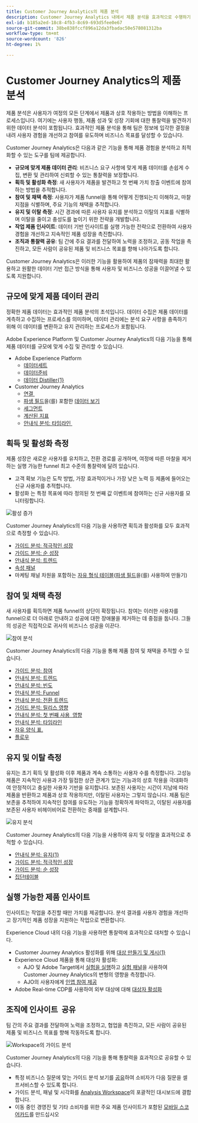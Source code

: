 ```yaml
---
title: Customer Journey Analytics의 제품 분석
description: Customer Journey Analytics 내에서 제품 분석을 효과적으로 수행하기 위해 사용할 수 있는 기능에 대해 알아봅니다.
exl-id: b185a2ed-18c8-4fb3-8c69-693d5fee0e67
source-git-commit: 38be838fccf896a12da3fbadac50e578081312ba
workflow-type: tm+mt
source-wordcount: '826'
ht-degree: 1%

---
```


# Customer Journey Analytics의 제품 분석

제품 분석은 사용자가 여정의 모든 단계에서 제품과 상호 작용하는 방법을 이해하는 프로세스입니다. 여기에는 사용자 행동, 제품 성과 및 성장 기회에 대한 통찰력을 발견하기 위한 데이터 분석이 포함됩니다. 효과적인 제품 분석을 통해 팀은 정보에 입각한 결정을 내려 사용자 경험을 개선하고 참여를 유도하며 비즈니스 목표를 달성할 수 있습니다.

Customer Journey Analytics은 다음과 같은 기능을 통해 제품 경험을 분석하고 최적화할 수 있는 도구를 팀에 제공합니다.

* **규모에 맞게 제품 데이터 관리**: 비즈니스 요구 사항에 맞게 제품 데이터를 손쉽게 수집, 변환 및 관리하여 신뢰할 수 있는 통찰력을 보장합니다.
* **획득 및 활성화 측정**: 새 사용자가 제품을 발견하고 첫 번째 가치 창출 이벤트에 참여하는 방법을 추적합니다.
* **참여 및 채택 측정**: 사용자가 제품 funnel을 통해 어떻게 진행되는지 이해하고, 마찰 지점을 식별하며, 주요 기능의 채택을 추적합니다.
* **유지 및 이탈 측정**: 시간 경과에 따른 사용자 유지를 분석하고 이탈의 지표를 식별하며 이탈을 줄이고 충성도를 높이기 위한 전략을 개발합니다.
* **작업 제품 인사이트**: 데이터 기반 인사이트를 실행 가능한 전략으로 전환하여 사용자 경험을 개선하고 지속적인 제품 성장을 촉진합니다.
* **조직과 통찰력 공유**: 팀 간에 주요 결과를 전달하여 노력을 조정하고, 공동 작업을 촉진하고, 모든 사람이 공유된 제품 및 비즈니스 목표를 향해 나아가도록 합니다.

Customer Journey Analytics은 이러한 기능을 활용하여 제품의 잠재력을 최대한 활용하고 원활한 데이터 기반 접근 방식을 통해 사용자 및 비즈니스 성공을 이끌어낼 수 있도록 지원합니다.

## 규모에 맞게 제품 데이터 관리

정확한 제품 데이터는 효과적인 제품 분석의 초석입니다. 데이터 수집은 제품 데이터를 계측하고 수집하는 프로세스를 의미하며, 데이터 관리에는 분석 요구 사항을 충족하기 위해 이 데이터를 변환하고 유지 관리하는 프로세스가 포함됩니다.

Adobe Experience Platform 및 Customer Journey Analytics의 다음 기능을 통해 제품 데이터를 규모에 맞게 수집 및 관리할 수 있습니다.

* Adobe Experience Platform
   * [데이터 &#x200B; 세트](https://experienceleague.adobe.com/ko/docs/experience-platform/catalog/datasets/overview)
   * [데이터 &#x200B; 준비](https://experienceleague.adobe.com/ko/docs/experience-platform/data-prep/home)
   * [데이터 Distiller{&#x200B;1}](https://experienceleague.adobe.com/ko/docs/experience-platform/query/data-distiller/overview)
* Customer Journey Analytics
   * [연결 &#x200B;](/help/connections/overview.md)
   * [파생 필드](/help/data-views/data-views.md)을(를) 포함한 [데이터 &#x200B; 보기](/help/data-views/derived-fields/derived-fields.md)
   * [세그먼트 &#x200B;](/help/components/segments/seg-overview.md)
   * [계산된 지표](/help/components/calc-metrics/calc-metr-overview.md)
   * [안내식 분석&#x200B;: 타임라인 &#x200B;](/help/guided-analysis/types/timeline.md)

## 획득 및 활성화 측정

제품 성장은 새로운 사용자를 유치하고, 전환 경로를 공개하며, 여정에 따른 마찰을 제거하는 실행 가능한 funnel 최고 수준의 통찰력에 달려 있습니다.

* 고객 확보 기능은 도착 방법, 가장 효과적이거나 가장 낮은 노력 등 제품에 들어오는 신규 사용자를 추적합니다.
* 활성화 는 특정 목표에 따라 정의된 첫 번째 값 이벤트에 참여하는 신규 사용자를 모니터링합니다.

![활성 증가](/help/guided-analysis/assets/active.png)

Customer Journey Analytics의 다음 기능을 사용하면 획득과 활성화를 모두 효과적으로 측정할 수 있습니다.

* [가이드 분석&#x200B;: 적극적인 성장](/help/guided-analysis/types/active-growth.md)
* [가이드 분석: 순 성장](/help/guided-analysis/types/net-growth.md)
* [안내식 분석: 트렌드](/help/guided-analysis//types/trends.md)
* [속성 패널&#x200B;](/help/analysis-workspace/c-panels/attribution.md)
* 마케팅 채널 차원을 포함하는 [자유 형식 테이블](/help/analysis-workspace/c-panels/freeform-panel.md)([파생 필드](/help/data-views/derived-fields/derived-fields.md)을(를) 사용하여 만들기)

## 참여 및 채택 측정

새 사용자를 획득하면 제품 funnel의 상단이 확장됩니다. 참여는 이러한 사용자를 funnel으로 더 아래로 안내하고 성공에 대한 장애물을 제거하는 데 중점을 둡니다. 그들의 성공은 직접적으로 귀사의 비즈니스 성공을 이끈다.

![참여 분석](/help/guided-analysis/assets/feature-matrix.png)

Customer Journey Analytics의 다음 기능을 통해 제품 참여 및 채택을 추적할 수 있습니다.

* [가이드 분석: 참여](/help/guided-analysis/types/engagement.md)
* [안내식 분석: 트렌드](/help/guided-analysis/types/trends.md)
* [안내식 분석: 빈도](/help/guided-analysis/types/frequency.md)
* [안내식 분석: Funnel](/help/guided-analysis/types/funnel.md)
* [안내식 분석: 전환 트렌드](/help/guided-analysis/types/conversion-trends.md)
* [가이드 분석: 릴리스 영향](/help/guided-analysis/types/release-impact.md)
* [안내식 분석: 첫 번째 사용 &#x200B; 영향](/help/guided-analysis/types/first-use-impact.md)
* [안내식 분석: 타임라인](/help/guided-analysis/types/timeline.md)
* [자유 양식 표&#x200B;.](/help/analysis-workspace/c-panels/freeform-panel.md)
* [플로우](/help/analysis-workspace/visualizations/c-flow/flow.md)

## 유지 및 이탈 측정

유지는 초기 획득 및 활성화 이후 제품과 계속 소통하는 사용자 수를 측정합니다. 고성능 제품은 지속적인 사용과 가장 밀접한 상관 관계가 있는 기능과의 상호 작용을 극대화하여 안정적이고 충실한 사용자 기반을 유지합니다. 보존된 사용자는 시간이 지남에 따라 제품을 반환하고 제품과 상호 작용하지만, 이탈된 사용자는 그렇지 않습니다. 제품 팀은 보존을 추적하여 지속적인 참여를 유도하는 기능을 정확하게 파악하고, 이탈된 사용자를 보존된 사용자 비헤이비어로 전환하는 중재를 설계합니다.

![유지 분석](/help/guided-analysis/assets/retention.png)

Customer Journey Analytics의 다음 기능을 사용하여 유지 및 이탈을 효과적으로 추적할 수 있습니다.

* [안내식 분석: 유지{1&#x200B;}](/help/guided-analysis/types/retention.md)
* [가이드 분석: 적극적인 성장](/help/guided-analysis/types/active-growth.md)
* [가이드 분석: 순 성장](/help/guided-analysis/types/net-growth.md)
* [집단 &#x200B; 테이블](/help/analysis-workspace/visualizations/cohort-table/cohort-analysis.md)

## 실행 가능한 제품 인사이트

인사이트는 작업을 추진할 때만 가치를 제공합니다. 분석 결과를 사용자 경험을 개선하고 장기적인 제품 성장을 지원하는 작업으로 변환합니다.

Experience Cloud 내의 다음 기능을 사용하면 통찰력에 효과적으로 대처할 수 있습니다.

* Customer Journey Analytics 활성화를 위해 [대상 만들기 및 게시{&#x200B;1}](/help/components/audiences/publish.md)
* Experience Cloud 제품을 통해 대상자 활성화:
   * AJO 및 Adobe Target에서 [실험을 실행](https://experienceleague.adobe.com/ko/docs/journey-optimizer/using/content-management/content-experiment/get-started-experiment)하고 [실험 패널](/help/analysis-workspace/c-panels/experimentation.md)을 사용하여 Customer Journey Analytics의 변형의 영향을 측정합니다.
   * AJO의 사용자에게 [인앱 참여 제공](https://experienceleague.adobe.com/ko/docs/journey-optimizer/using/channels/in-app/get-started-in-app)
* Adobe Real-time CDP를 사용하여 외부 대상에 대해 [대상자 활성화](https://experienceleague.adobe.com/ko/docs/experience-platform/destinations/ui/activate/activation-overview)&#x200B;

## 조직에 인사이트 &#x200B; 공유

팀 간의 주요 결과를 전달하여 노력을 조정하고, 협업을 촉진하고, 모든 사람이 공유된 제품 및 비즈니스 목표를 향해 작동하도록 합니다.

![Workspace의 가이드 분석](assets/guided-analysis-workspace.png)

Customer Journey Analytics의 다음 기능을 통해 통찰력을 효과적으로 공유할 수 있습니다.

* 특정 비즈니스 질문에 맞는 가이드 분석 보기를 [공유](/help/analysis-workspace/curate-share/share-projects.md)하여 소비자가 다음 질문을 셀프서비스할 수 있도록 합니다.
* 가이드 분석, 패널 및 시각화를 [Analysis Workspace](/help/analysis-workspace/home.md)의 포괄적인 대시보드에 결합합니다.
* 이동 중인 경영진 및 기타 소비자를 위한 주요 제품 인사이트가 포함된 [모바일 스코어카드](/help/mobile-app/home.md)를 만드십시오

